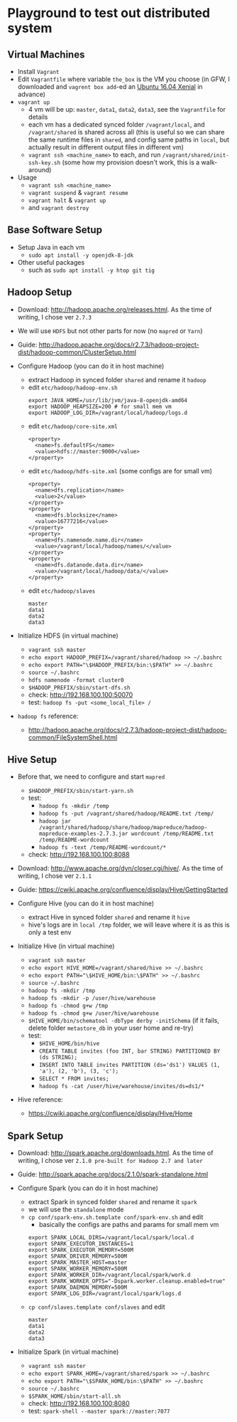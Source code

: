 # Playground to test out distributed system

## Virtual Machines
* Install `Vagrant`
* Edit `Vagrantfile` where variable `the_box` is the VM you choose (in GFW, I downloaded and `vagrent box add`-ed an [Ubuntu 16.04 Xenial](https://cloud-images.ubuntu.com/xenial/current/) in advance)
* `vagrant up`
  * 4 vm will be up: `master`, `data1`, `data2`, `data3`, see the `Vagrantfile` for details
  * each vm has a dedicated synced folder `/vagrant/local`, and `/vagrant/shared` is shared across all (this is useful so we can share the same runtime files in `shared`, and config same paths in `local`, but actually result in different output files in different vm)
  * `vagrant ssh <machine_name>` to each, and run `/vagrant/shared/init-ssh-key.sh` (some how my provision doesn't work, this is a walk-around)
* Usage
  * `vagrant ssh <machine_name>`
  * `vagrant suspend` & `vagrant resume`
  * `vagrant halt` & `vagrant up`
  * and `vagrant destroy`

## Base Software Setup
* Setup Java in each vm
  * `sudo apt install -y openjdk-8-jdk`
* Other useful packages
  * such as `sudo apt install -y htop git tig`

## Hadoop Setup
* Download: http://hadoop.apache.org/releases.html. As the time of writing, I chose ver `2.7.3`
* We will use `HDFS` but not other parts for now (no `mapred` or `Yarn`)
* Guide: http://hadoop.apache.org/docs/r2.7.3/hadoop-project-dist/hadoop-common/ClusterSetup.html
* Configure Hadoop (you can do it in host machine)
  * extract Hadoop in synced folder `shared` and rename it `hadoop`
  * edit `etc/hadoop/hadoop-env.sh`
    ```
    export JAVA_HOME=/usr/lib/jvm/java-8-openjdk-amd64
    export HADOOP_HEAPSIZE=200 # for small mem vm
    export HADOOP_LOG_DIR=/vagrant/local/hadoop/logs.d
    ```
  * edit `etc/hadoop/core-site.xml`
    ```
    <property>
      <name>fs.defaultFS</name>
      <value>hdfs://master:9000</value>
    </property>
    ```
  * edit `etc/hadoop/hdfs-site.xml` (some configs are for small vm)
    ```
    <property>
      <name>dfs.replication</name>
      <value>2</value>
    </property>
    <property>
      <name>dfs.blocksize</name>
      <value>16777216</value>
    </property>
    <property>
      <name>dfs.namenode.name.dir</name>
      <value>/vagrant/local/hadoop/names/</value>
    </property>
    <property>
      <name>dfs.datanode.data.dir</name>
      <value>/vagrant/local/hadoop/data/</value>
    </property>
    ```
  * edit `etc/hadoop/slaves`
    ```
    master
    data1
    data2
    data3
    ```
* Initialize HDFS (in virtual machine)
  * `vagrant ssh master`
  * `echo export HADOOP_PREFIX=/vagrant/shared/hadoop >> ~/.bashrc`
  * `echo export PATH="\$HADOOP_PREFIX/bin:\$PATH" >> ~/.bashrc`
  * `source ~/.bashrc`
  * `hdfs namenode -format cluster0`
  * `$HADOOP_PREFIX/sbin/start-dfs.sh`
  * check: http://192.168.100.100:50070
  * test: `hadoop fs -put <some_local_file> /`

* `hadoop fs` reference:
  * http://hadoop.apache.org/docs/r2.7.3/hadoop-project-dist/hadoop-common/FileSystemShell.html

## Hive Setup
* Before that, we need to configure and start `mapred`
  * `$HADOOP_PREFIX/sbin/start-yarn.sh`
  * test:
    * `hadoop fs -mkdir /temp`
    * `hadoop fs -put /vagrant/shared/hadoop/README.txt /temp/`
    * `hadoop jar /vagrant/shared/hadoop/share/hadoop/mapreduce/hadoop-mapreduce-examples-2.7.3.jar wordcount /temp/README.txt /temp/README-wordcount`
    * `hadoop fs -text /temp/README-wordcount/*`
  * check: http://192.168.100.100:8088

* Download: http://www.apache.org/dyn/closer.cgi/hive/. As the time of writing, I chose ver `2.1.1`
* Guide: https://cwiki.apache.org/confluence/display/Hive/GettingStarted

* Configure Hive (you can do it in host machine)
  * extract Hive in synced folder `shared` and rename it `hive`
  * hive's logs are in `local /tmp` folder, we will leave where it is as this is only a test env

* Initialize Hive (in virtual machine)
  * `vagrant ssh master`
  * `echo export HIVE_HOME=/vagrant/shared/hive >> ~/.bashrc`
  * `echo export PATH="\$HIVE_HOME/bin:\$PATH" >> ~/.bashrc`
  * `source ~/.bashrc`
  * `hadoop fs -mkdir /tmp`
  * `hadoop fs -mkdir -p /user/hive/warehouse`
  * `hadoop fs -chmod g+w /tmp`
  * `hadoop fs -chmod g+w /user/hive/warehouse`
  * `$HIVE_HOME/bin/schematool -dbType derby -initSchema` (if it fails, delete folder `metastore_db` in your user home and re-try)
  * test:
    * `$HIVE_HOME/bin/hive`
    * `CREATE TABLE invites (foo INT, bar STRING) PARTITIONED BY (ds STRING);`
    * `INSERT INTO TABLE invites PARTITION (ds='ds1') VALUES (1, 'a'), (2, 'b'), (3, 'c');`
    * `SELECT * FROM invites;`
    * `hadoop fs -cat /user/hive/warehouse/invites/ds=ds1/*`

* Hive reference:
  * https://cwiki.apache.org/confluence/display/Hive/Home

## Spark Setup
* Download: http://spark.apache.org/downloads.html. As the time of writing, I chose ver `2.1.0 pre-built for Hadoop 2.7 and later`
* Guide: http://spark.apache.org/docs/2.1.0/spark-standalone.html

* Configure Spark (you can do it in host machine)
  * extract Spark in synced folder `shared` and rename it `spark`
  * we will use the `standalone` mode
  * `cp conf/spark-env.sh.template conf/spark-env.sh` and edit
    * basically the configs are paths and params for small mem vm
    ```
    export SPARK_LOCAL_DIRS=/vagrant/local/spark/local.d
    export SPARK_EXECUTOR_INSTANCES=1
    export SPARK_EXECUTOR_MEMORY=500M
    export SPARK_DRIVER_MEMORY=500M
    export SPARK_MASTER_HOST=master
    export SPARK_WORKER_MEMORY=500M
    export SPARK_WORKER_DIR=/vagrant/local/spark/work.d
    export SPARK_WORKER_OPTS="-Dspark.worker.cleanup.enabled=true"
    export SPARK_DAEMON_MEMORY=500M
    export SPARK_LOG_DIR=/vagrant/local/spark/logs.d
    ```
  * `cp conf/slaves.template conf/slaves` and edit
    ```
    master
    data1
    data2
    data3
    ```
* Initialize Spark (in virtual machine)
  * `vagrant ssh master`
  * `echo export SPARK_HOME=/vagrant/shared/spark >> ~/.bashrc`
  * `echo export PATH="\$SPARK_HOME/bin:\$PATH" >> ~/.bashrc`
  * `source ~/.bashrc`
  * `$SPARK_HOME/sbin/start-all.sh`
  * check: http://192.168.100.100:8080
  * test: `spark-shell --master spark://master:7077`
